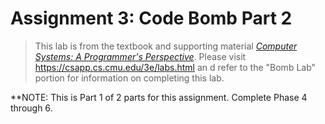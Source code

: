 # Assignment 3: Code Bomb Part 2

> This lab is from the textbook and supporting material [*Computer Systems: A Programmer's Perspective*](https://csapp.cs.cmu.edu/).
> Please visit https://csapp.cs.cmu.edu/3e/labs.html an d refer to the "Bomb Lab" portion for information on completing this lab.

**NOTE: This is Part 1 of 2 parts for this assignment.  Complete Phase 4 through 6.
